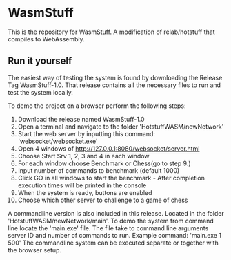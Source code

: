 # WasmStuff

This is the repository for WasmStuff.
A modification of relab/hotstuff that compiles to WebAssembly.

## Run it yourself

The easiest way of testing the system is found by downloading the Release Tag WasmStuff-1.0.
That release contains all the necessary files to run and test the system locally.

To demo the project on a browser perform the following steps:

1. Download the release named WasmStuff-1.0
2. Open a terminal and navigate to the folder 'HotstuffWASM/newNetwork'
3. Start the web server by inputting this command: 'websocket/websocket.exe'
4. Open 4 windows of http://127.0.0.1:8080/websocket/server.html
5. Choose Start Srv 1, 2, 3 and 4 in each window
6. For each window choose Benchmark or Chess(go to step 9.)
7. Input number of commands to benchmark (default 1000)
8. Click GO in all windows to start the benchmark - After completion execution times will be printed in the console
9. When the system is ready, buttons are enabled
10. Choose which other server to challenge to a game of chess

A commandline version is also included in this release.
Located in the folder 'HotstuffWASM/newNetwork/main'.
To demo the system from command line locate the 'main.exe' file.
The file take to command line arguments server ID and number of commands to run.
Example command: 'main.exe 1 500'
The commandline system can be executed separate or together with the browser setup.
